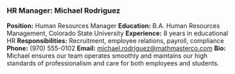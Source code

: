 ### HR Manager: Michael Rodriguez
**Position:** Human Resources Manager
**Education:** B.A. Human Resources Management, Colorado State University
**Experience:** 8 years in educational HR
**Responsibilities:** Recruitment, employee relations, payroll, compliance
**Phone:** (970) 555-0102
**Email:** michael.rodriguez@mathmasterco.com
**Bio:** Michael ensures our team operates smoothly and maintains our high standards of professionalism and care for both employees and students.
